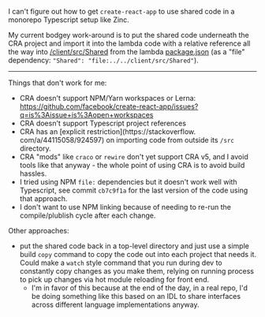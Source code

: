 I can't figure out how to get `create-react-app` to use shared code in a 
monorepo Typescript setup like Zinc.

My current bodgey work-around is to put the shared code underneath the CRA 
project and import it into the lambda code with a relative reference all the
way into [/client/src/Shared](/client/src/Shared) from the lambda 
[package.json](/aws-infra/lambda/package.json) (as a "file" dependency: 
`"Shared": "file:../../client/src/Shared"`).

---

Things that don't work for me:
* CRA doesn't support NPM/Yarn workspaces or Lerna: https://github.com/facebook/create-react-app/issues?q=is%3Aissue+is%3Aopen+workspaces
* CRA doesn't support Typescript project references 
* CRA has an [explicit restriction](https://stackoverflow.
  com/a/44115058/924597) on importing code from outside its `/src` directory.
* CRA "mods" like `craco` or `rewire` don't yet support CRA v5, and I avoid
  tools like that anyway - the whole point of using CRA is to avoid build 
  hassles.
* I tried using NPM `file:` dependencies but it doesn't work well with 
  Typescript, see commit `cb7c9f1a` for the last version of the code using that
  approach.
* I don't want to use NPM linking because of needing to re-run the 
  compile/plublish cycle after each change.

Other approaches:
* put the shared code back in a top-level directory and just use a simple build
  `copy` command to copy the code out into each project that needs it. 
  Could make a `watch` style command that you run during dev to constantly 
  copy changes as you make them, relying on running process to pick up changes
  via hot module reloading for front end.
  * I'm in favor of this because at the end of the day, in a real repo, I'd be
  doing something like this based on an IDL to share interfaces across 
  different language implementations anyway. 


